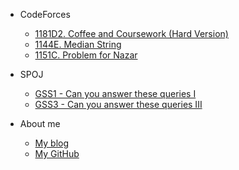 -   CodeForces
    -   [1181D2. Coffee and Coursework (Hard Version)](/CodeForces/1118D2.md)
    -   [1144E. Median String](/CodeForces/1144E.md)
    -   [1151C. Problem for Nazar](/CodeForces/1151C.md)

-   SPOJ
    -   [GSS1 - Can you answer these queries I](/SPOJ/GSS1.md)
    -   [GSS3 - Can you answer these queries III](/SPOJ/GSS3.md)

-   About me
    -   [My blog](https://www.cometeme.tech)
    -   [My GitHub](https://github.com/cometeme)